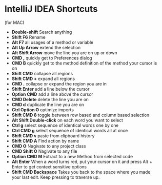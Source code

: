 # IntelliJ IDEA Shortcuts
(for MAC)
- **Double-shift**  Search anything
- **Shift F6**  Rename
- **Alt F7** all usages of a method or variable
- **Alt Up Arrow** extend the selection 
- **Alt Shift Arrow** move the line you are on up or down
- **CMD ,** quickly get to Preferences dialog
- **CMD B** quickly get to the method definition of the method your cursor is on  
- **Shift CMD** collapse all regions
- **Shift CMD +** expand all regions
- **CMD .** collapse or expand the region you are in 
- **Shift Enter** add a line below the cursor 
- **Option CMD** add a line above the cursor 
- **CMD Delete** delete the line you are on 
- **CMD d** duplicate the line you are on
- **Ctrl Option O** optimize imports
- **Shift CMD 8** toggle between row based and column based selection
- **Alt Shift Double-click** on each word you want to select
- **Ctrl g** select sequence of identical words one by one
- **Ctrl CMD g** select sequence of identical words all at once
- **Shift CMD v** paste from clipboard history
- **Shift CMD A** Find action by name
- **CMD O** Nagivate to any project class
- **CMD Shift O** Nagivate to any file
- **Option CMD M** Extract to a new Method from selected code
- **Alt Enter** When a word turns red, put your cursor on it and press Alt + Enter to get context sensitive options
- **Shift CMD Backspace** Takes you back to the space where you made your last edit. Keep pressing to traverse up.
